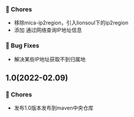 
### 🎫 Chores

- 移除mica-ip2region，引入lionsoul下的ip2region
- 添加 通过网络查询IP地址信息

### 🐛 Bug Fixes

- 解决某些IP地址获取不到归属地

## 1.0(2022-02.09)
### 🎫 Chores
- 发布1.0版本发布到maven中央仓库